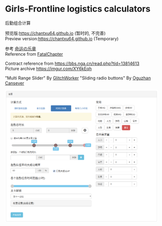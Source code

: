 # Girls-Frontline logistics calculators
后勤组合计算

预览版:https://chantxu64.github.io (暂时的, 不完善)<br>
Preview version:https://chantxu64.github.io (Temporary)

参考 [命运の乐章](https://github.com/hycdes/GFTool)<br>
Reference from [FatalChapter](https://github.com/hycdes/GFTool)

Contract reference from https://bbs.nga.cn/read.php?tid=13814613 <br>
Picture archive https://imgur.com/XY6kEqh

"Multi Range Slider" By [GlitchWorker](https://codepen.io/glitchworker/pen/XVdKqj)
"Sliding radio buttons" By [Oguzhan Cansever](https://codepen.io/oggyindahouse/pen/Bamui)


![image](https://github.com/CHANTXU64/Girls-Frontline/raw/master/GF_logistics_Tab_Timetable-1018x883.png)
